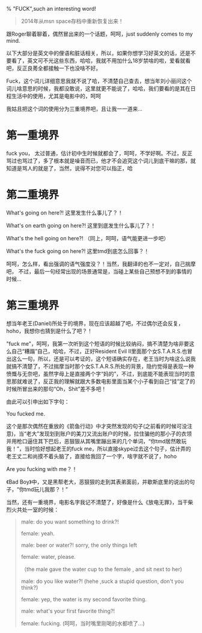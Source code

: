 % "FUCK",such an interesting word!

> 2014年从msn space存档中重新恢复出来！

跟Roger聊着聊着，偶然冒出来的一个话题，呵呵，just suddenly comes to my mind.

以下大部分是英文中的俚语和脏话相关，所以，如果你想学习好英文的话，还是不要看了，英文可不光这些东西，哈哈，我就不用加什么18岁禁啥的啦，爱看就看吧，反正良莠全都接触一下也没啥不好。

Fuck，这个词儿详细意思我就不说了哈，不清楚自己查去，想当年刘小丽问这个词儿啥意思的时候，我都没敢说，这里就更不能说了，哈哈，我们要看的是其在日程生活中的使用，尤其是电影中的，呵呵

我姑且把这个词的使用分为三重境界吧，且让我一一道来...

# 第一重境界

fuck you， 太过普通，估计初中生时候就都会了，呵呵，不学好啊。不过，反正骂过也骂过了，多了根本就是噪音而已，他才不会追究这个词儿到底干嘛的那，就知道是骂人的就是了，当然，说得不对您可以指正，哈

# 第二重境界

What's going on here?!  这里发生什么事儿了？！

What's on earth going on here?! 这里到底发生什么事儿了？！

What's the hell going on here?! （同上，呵呵，语气能更进一步吧）

What's the fuck going on here?! 这里tmd到底怎么回事？！

呵呵，怎么样，看出强调的语气强度没？！当然，我翻译的也不一定对，自己揣摩吧， 不过，最后一句经常出现的场景通常是，当碰上某些自己预想不到的事情的时候...

# 第三重境界

想当年老王(Daniel)所处于的境界，现在应该超越了吧，不过偶尔还会反复，hoho，我想你也猜到是什么了吧？！ 

"fuck me"，呵呵，我第一次听到这个短语的时候比较纳闷，搞不清楚为啥非要这么自己“糟蹋”自己，哈哈，不过，正好Resident Evil II里面那个女S.T.A.R.S.也冒出这么一句，所以，还是可以考证的，这个短语确实存在，老王当时为啥这么说我就搞不清楚了，不过揣摩当时那个女S.T.A.R.S.所处的背景，隐约觉得是表现一种愤慨与无奈吧，虽然字母上是直接两个字“妈的”，不过，到底能不能表现当时的意思那就难说了，反正我的理解就跟大多数电影里面当某个小子看到自己“挂”定了的时候所冒出来的那句“Oh，Shit”差不多吧！

由此可以引申出如下字句：

You fucked me. 

这个是那次偶然在重放的《箭鱼行动》中才突然发现的句子(之前看的时候可没注意)，当“老大”发现划到账户的美刀又流出账户的时候，拉住骗他的那小子的衣领并用枪口逼住其下巴后，恶狠狠从其嘴里蹦出来的几个单词，“你tmd居然敢玩我！”，当时恰好想起老王的fuck me，所以直接skype过去这个句子，估计弄的老王丈二和尚摸不着头脑了，直接给我回了一个字，啥字就不说了，hoho

Are you fucking with me？！

《Bad Boy》中，又是黑帮老大，恶狠狠的走到其表弟面前，并歇斯底里的说出的句子，“你tmd玩儿我那？！”

当然，还有一重境界，电影名字我记不清楚了，好像是什么《放电无罪》，当干柴烈火共处一室的时候：	

<blockquote>
male: do you want something to drink?!

female:  yeah.

male: beer or water?! sorry, the only things left

female: water, please.

（the male gave the water cup to the female , and sit next to her)

male: do you like water?! (hehe ,suck a stupid question, don't you think?)

female: yep, the water is my second favorite thing.

male: what's your first favorite thing?!

female: fucking. (呵呵，当时嘴里刚喝的水都喷了...)
</blockquote>


